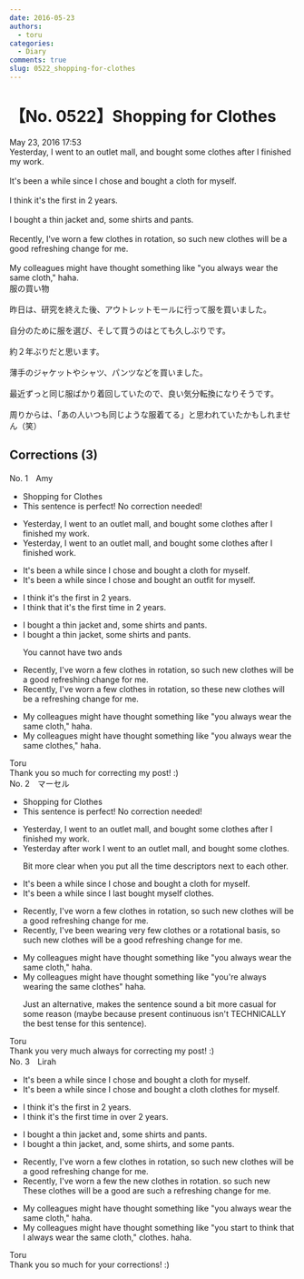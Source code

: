 ```yaml
---
date: 2016-05-23
authors:
  - toru
categories:
  - Diary
comments: true
slug: 0522_shopping-for-clothes
---
```


# 【No. 0522】Shopping for Clothes
<div class="date">May 23, 2016 17:53</div>
<div id="post"><div id="body_show_ori">
Yesterday, I went to an outlet mall, and bought some clothes after I finished my work.<br/><br/>It's been a while since I chose and bought a cloth for myself.<br/><br/>I think it's the first in 2 years.<br/><br/>I bought a thin jacket and, some shirts and pants.<br/><br/>Recently, I've worn a few clothes in rotation, so such new clothes will be a good refreshing change for me.<br/><br/>My colleagues might have thought something like "you always wear the same cloth," haha. 
</div></div>

<!-- more -->

<div id="post_ja"><div id="body_show_mo">
服の買い物<br/><br/>昨日は、研究を終えた後、アウトレットモールに行って服を買いました。<br/><br/>自分のために服を選び、そして買うのはとても久しぶりです。<br/><br/>約２年ぶりだと思います。<br/><br/>薄手のジャケットやシャツ、パンツなどを買いました。<br/><br/>最近ずっと同じ服ばかり着回していたので、良い気分転換になりそうです。<br/><br/>周りからは、「あの人いつも同じような服着てる」と思われていたかもしれません（笑）
</div></div>

## Corrections (3)
<div id="block"><div class="first_name"> No. 1　<span class="just_name">Amy</span></div><div id="block2">
<ul class="correction_field">
<li class="incorrect">Shopping for Clothes</li>
<li class="corrected perfect">This sentence is perfect! No correction needed!</li>
</ul>
<ul class="correction_field">
<li class="incorrect">Yesterday, I went to an outlet mall, and bought some clothes after I finished my work.</li>
<li class="corrected correct">
Yesterday, I went to an outlet mall, and bought some clothes after I finished work.
</li>
</ul>
<ul class="correction_field">
<li class="incorrect">It's been a while since I chose and bought a cloth for myself.</li>
<li class="corrected correct">
It's been a while since I chose and bought an outfit for myself.
</li>
</ul>
<ul class="correction_field">
<li class="incorrect">I think it's the first in 2 years.</li>
<li class="corrected correct">
I think that it's the first time in 2 years.
</li>
</ul>
<ul class="correction_field">
<li class="incorrect">I bought a thin jacket and, some shirts and pants.</li>
<li class="corrected correct">
I bought a thin jacket, some shirts and pants.
<p class="correction_comment">You cannot have two ands</p>
</li>
</ul>
<ul class="correction_field">
<li class="incorrect">Recently, I've worn a few clothes in rotation, so such new clothes will be a good refreshing change for me.</li>
<li class="corrected correct">
Recently, I've worn a few clothes in rotation, so these new clothes will be a refreshing change for me.
</li>
</ul>
<ul class="correction_field">
<li class="incorrect">My colleagues might have thought something like "you always wear the same cloth," haha.</li>
<li class="corrected correct">
My colleagues might have thought something like "you always wear the same clothes," haha.
</li>
</ul>
</div><div class="name"><span class="just_name">Toru</span><br>
Thank you so much for correcting my post! :)
</div>
</div>
<div id="block"><div class="first_name"> No. 2　<span class="just_name">マーセル</span></div><div id="block2">
<ul class="correction_field">
<li class="incorrect">Shopping for Clothes</li>
<li class="corrected perfect">This sentence is perfect! No correction needed!</li>
</ul>
<ul class="correction_field">
<li class="incorrect">Yesterday, I went to an outlet mall, and bought some clothes after I finished my work.</li>
<li class="corrected correct">
Yesterday<span class="f_blue"> after work</span> I went to an outlet mall, and bought some clothes.
<p class="correction_comment">Bit more clear when you put all the time descriptors next to each other.</p>
</li>
</ul>
<ul class="correction_field">
<li class="incorrect">It's been a while since I chose and bought a cloth for myself.</li>
<li class="corrected correct">
It's been a while since I <span class="f_blue">last bought myself clothes</span>.
</li>
</ul>
<ul class="correction_field">
<li class="incorrect">Recently, I've worn a few clothes in rotation, so such new clothes will be a good refreshing change for me.</li>
<li class="corrected correct">
Recently, I've<span class="f_blue"> been wearing very few clothes or a rotational basis</span>, so such new clothes will be a good refreshing change for me.
</li>
</ul>
<ul class="correction_field">
<li class="incorrect">My colleagues might have thought something like "you always wear the same cloth," haha.</li>
<li class="corrected correct">
My colleagues might have thought something like "<span class="f_blue">you're always wearing the same clothes</span>" haha.
<p class="correction_comment">Just an alternative, makes the sentence sound a bit more casual for some reason (maybe because present continuous isn't TECHNICALLY the best tense for this sentence).</p>
</li>
</ul>
</div><div class="name"><span class="just_name">Toru</span><br>
Thank you very much always for correcting my post! :)
</div>
</div>
<div id="block"><div class="first_name"> No. 3　<span class="just_name">Lirah</span></div><div id="block2">
<ul class="correction_field">
<li class="incorrect">It's been a while since I chose and bought a cloth for myself.</li>
<li class="corrected correct">
It's been a while since I <span class="sline">chose and</span> bought <span class="sline">a cloth</span> <span class="f_blue">clothes</span> for myself.
</li>
</ul>
<ul class="correction_field">
<li class="incorrect">I think it's the first in 2 years.</li>
<li class="corrected correct">
I think it's the first <span class="f_blue">time </span>in <span class="f_blue">over </span>2 years.
</li>
</ul>
<ul class="correction_field">
<li class="incorrect">I bought a thin jacket and, some shirts and pants.</li>
<li class="corrected correct">
I bought a thin jacket<span class="f_red"><span class="f_bold">,</span></span> <span class="sline">and,</span> some shirts<span class="f_red"><span class="f_bold">,</span></span> and <span class="f_blue">some</span> pants.
</li>
</ul>
<ul class="correction_field">
<li class="incorrect">Recently, I've worn a few clothes in rotation, so such new clothes will be a good refreshing change for me.</li>
<li class="corrected correct">
Recently, I've worn <span class="sline">a few</span> <span class="f_blue">the new </span>clothes in rotation. <span class="sline">so such new</span> <span class="f_blue">These </span>clothes <span class="sline">will be a good</span> <span class="f_blue">are such a </span>refreshing change for me.
</li>
</ul>
<ul class="correction_field">
<li class="incorrect">My colleagues might have thought something like "you always wear the same cloth," haha.</li>
<li class="corrected correct">
My colleagues might <span class="sline">have thought something like "you</span> <span class="f_blue">start to think that I always</span> wear the same <span class="sline">cloth,"</span> <span class="f_blue">clothes</span>. haha. 
</li>
</ul>
</div><div class="name"><span class="just_name">Toru</span><br>
Thank you so much for your corrections! :)
</div>
</div>
